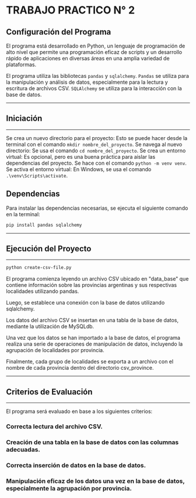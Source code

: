 # TRABAJO PRACTICO N° 2

## Configuración del Programa

El programa está desarrollado en Python, un lenguaje de programación de alto nivel que permite una programación eficaz de scripts y un desarrollo rápido de aplicaciones en diversas áreas en una amplia variedad de plataformas.

El programa utiliza las bibliotecas `pandas` y `sqlalchemy`. `Pandas` se utiliza para la manipulación y análisis de datos, especialmente para la lectura y escritura de archivos CSV. `SQLAlchemy` se utiliza para la interacción con la base de datos.
***
## Iniciación
***
Se crea un nuevo directorio para el proyecto: Esto se puede hacer desde la terminal con el comando `mkdir nombre_del_proyecto`.
Se navega al nuevo directorio: Se usa el comando `cd nombre_del_proyecto`.
Se crea un entorno virtual: Es opcional, pero es una buena práctica para aislar las dependencias del proyecto. Se hace con el comando `python -m venv venv`.
Se activa el entorno virtual: En Windows, se usa el comando `.\venv\Scripts\activate`.

## Dependencias

Para instalar las dependencias necesarias, se ejecuta el siguiente comando en la terminal:

```bash
pip install pandas sqlalchemy
```

***
## Ejecución del Proyecto
***

```bash
python create-csv-file.py
```

El programa comienza leyendo un archivo CSV ubicado en "data_base" que contiene información sobre las provincias argentinas y sus respectivas localidades utilizando pandas.

Luego, se establece una conexión con la base de datos utilizando sqlalchemy.

Los datos del archivo CSV se insertan en una tabla de la base de datos, mediante la utilización de MySQLdb.

Una vez que los datos se han importado a la base de datos, el programa realiza una serie de operaciones de manipulación de datos, incluyendo la agrupación de localidades por provincia.

Finalmente, cada grupo de localidades se exporta a un archivo con el nombre de cada provincia dentro del directorio csv_province.

***
## Criterios de Evaluación
***
El programa será evaluado en base a los siguientes criterios:

### Correcta lectura del archivo CSV.
### Creación de una tabla en la base de datos con las columnas adecuadas.
### Correcta inserción de datos en la base de datos.
### Manipulación eficaz de los datos una vez en la base de datos, especialmente la agrupación por provincia.